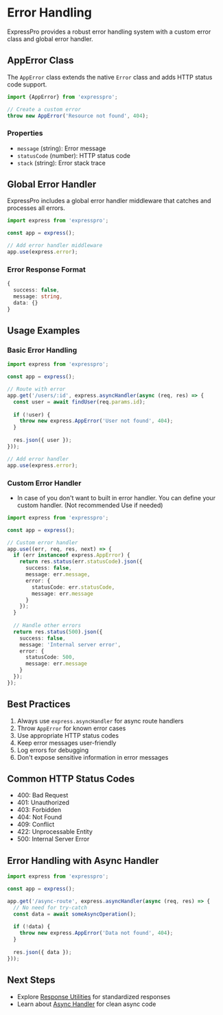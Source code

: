 # Error Handling

ExpressPro provides a robust error handling system with a custom error class and global error handler.

## AppError Class

The `AppError` class extends the native `Error` class and adds HTTP status code support.

```typescript
import {AppError} from 'expresspro';

// Create a custom error
throw new AppError('Resource not found', 404);
```

### Properties

- `message` (string): Error message
- `statusCode` (number): HTTP status code
- `stack` (string): Error stack trace

## Global Error Handler

ExpressPro includes a global error handler middleware that catches and processes all errors.

```typescript
import express from 'expresspro';

const app = express();

// Add error handler middleware
app.use(express.error);
```

### Error Response Format

```typescript
{
  success: false,
  message: string,
  data: {}
}
```

## Usage Examples

### Basic Error Handling

```typescript
import express from 'expresspro';

const app = express();

// Route with error
app.get('/users/:id', express.asyncHandler(async (req, res) => {
  const user = await findUser(req.params.id);
  
  if (!user) {
    throw new express.AppError('User not found', 404);
  }
  
  res.json({ user });
}));

// Add error handler
app.use(express.error);
```

### Custom Error Handler
- In case of you don't want to built in error handler. You can define your custom handler. (Not recommended Use if needed)
```typescript
import express from 'expresspro';

const app = express();

// Custom error handler
app.use((err, req, res, next) => {
  if (err instanceof express.AppError) {
    return res.status(err.statusCode).json({
      success: false,
      message: err.message,
      error: {
        statusCode: err.statusCode,
        message: err.message
      }
    });
  }
  
  // Handle other errors
  return res.status(500).json({
    success: false,
    message: 'Internal server error',
    error: {
      statusCode: 500,
      message: err.message
    }
  });
});
```

## Best Practices

1. Always use `express.asyncHandler` for async route handlers
2. Throw `AppError` for known error cases
3. Use appropriate HTTP status codes
4. Keep error messages user-friendly
5. Log errors for debugging
6. Don't expose sensitive information in error messages

## Common HTTP Status Codes

- 400: Bad Request
- 401: Unauthorized
- 403: Forbidden
- 404: Not Found
- 409: Conflict
- 422: Unprocessable Entity
- 500: Internal Server Error

## Error Handling with Async Handler

```typescript
import express from 'expresspro';

const app = express();

app.get('/async-route', express.asyncHandler(async (req, res) => {
  // No need for try-catch
  const data = await someAsyncOperation();
  
  if (!data) {
    throw new express.AppError('Data not found', 404);
  }
  
  res.json({ data });
}));
``` 

## Next Steps

- Explore [Response Utilities](./response-utilities.md) for standardized responses
- Learn about [Async Handler](./async-handler.md) for clean async code 